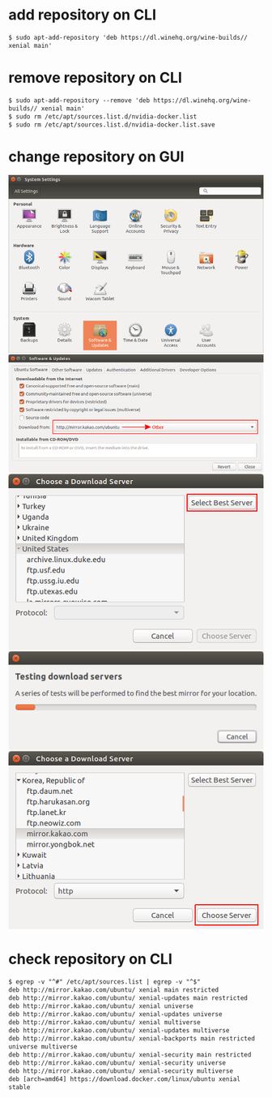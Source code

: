 # add repository on CLI
```
$ sudo apt-add-repository 'deb https://dl.winehq.org/wine-builds// xenial main'
```

# remove repository on CLI
```
$ sudo apt-add-repository --remove 'deb https://dl.winehq.org/wine-builds// xenial main'
$ sudo rm /etc/apt/sources.list.d/nvidia-docker.list
$ sudo rm /etc/apt/sources.list.d/nvidia-docker.list.save
```

# change repository on GUI
![1](1.png)  
![2](2.png)  
![3](3.png)  
![4](4.png)  
![5](5.png)  

# check repository on CLI
```
$ egrep -v "^#" /etc/apt/sources.list | egrep -v "^$"
deb http://mirror.kakao.com/ubuntu/ xenial main restricted
deb http://mirror.kakao.com/ubuntu/ xenial-updates main restricted
deb http://mirror.kakao.com/ubuntu/ xenial universe
deb http://mirror.kakao.com/ubuntu/ xenial-updates universe
deb http://mirror.kakao.com/ubuntu/ xenial multiverse
deb http://mirror.kakao.com/ubuntu/ xenial-updates multiverse
deb http://mirror.kakao.com/ubuntu/ xenial-backports main restricted universe multiverse
deb http://mirror.kakao.com/ubuntu/ xenial-security main restricted
deb http://mirror.kakao.com/ubuntu/ xenial-security universe
deb http://mirror.kakao.com/ubuntu/ xenial-security multiverse
deb [arch=amd64] https://download.docker.com/linux/ubuntu xenial stable
```
